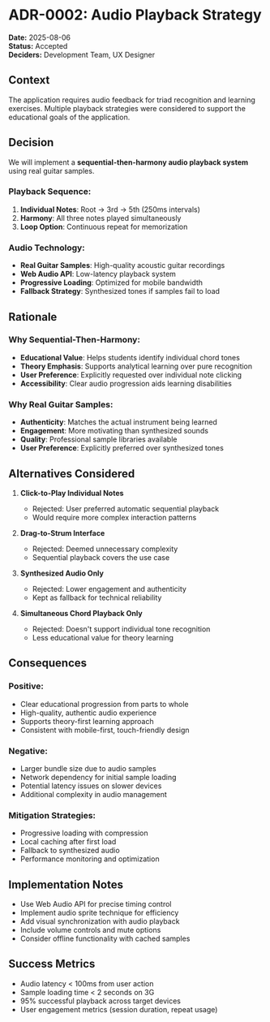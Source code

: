 # ADR-0002: Audio Playback Strategy

**Date:** 2025-08-06  
**Status:** Accepted  
**Deciders:** Development Team, UX Designer  

## Context

The application requires audio feedback for triad recognition and learning exercises. Multiple playback strategies were considered to support the educational goals of the application.

## Decision

We will implement a **sequential-then-harmony audio playback system** using real guitar samples.

### Playback Sequence:
1. **Individual Notes**: Root → 3rd → 5th (250ms intervals)
2. **Harmony**: All three notes played simultaneously  
3. **Loop Option**: Continuous repeat for memorization

### Audio Technology:
- **Real Guitar Samples**: High-quality acoustic guitar recordings
- **Web Audio API**: Low-latency playback system
- **Progressive Loading**: Optimized for mobile bandwidth
- **Fallback Strategy**: Synthesized tones if samples fail to load

## Rationale

### Why Sequential-Then-Harmony:
- **Educational Value**: Helps students identify individual chord tones
- **Theory Emphasis**: Supports analytical learning over pure recognition
- **User Preference**: Explicitly requested over individual note clicking
- **Accessibility**: Clear audio progression aids learning disabilities

### Why Real Guitar Samples:
- **Authenticity**: Matches the actual instrument being learned
- **Engagement**: More motivating than synthesized sounds
- **Quality**: Professional sample libraries available
- **User Preference**: Explicitly preferred over synthesized tones

## Alternatives Considered

1. **Click-to-Play Individual Notes**
   - Rejected: User preferred automatic sequential playback
   - Would require more complex interaction patterns

2. **Drag-to-Strum Interface**  
   - Rejected: Deemed unnecessary complexity
   - Sequential playback covers the use case

3. **Synthesized Audio Only**
   - Rejected: Lower engagement and authenticity
   - Kept as fallback for technical reliability

4. **Simultaneous Chord Playback Only**
   - Rejected: Doesn't support individual tone recognition
   - Less educational value for theory learning

## Consequences

### Positive:
- Clear educational progression from parts to whole
- High-quality, authentic audio experience  
- Supports theory-first learning approach
- Consistent with mobile-first, touch-friendly design

### Negative:
- Larger bundle size due to audio samples
- Network dependency for initial sample loading
- Potential latency issues on slower devices
- Additional complexity in audio management

### Mitigation Strategies:
- Progressive loading with compression
- Local caching after first load
- Fallback to synthesized audio
- Performance monitoring and optimization

## Implementation Notes

- Use Web Audio API for precise timing control
- Implement audio sprite technique for efficiency
- Add visual synchronization with audio playback
- Include volume controls and mute options
- Consider offline functionality with cached samples

## Success Metrics

- Audio latency < 100ms from user action
- Sample loading time < 2 seconds on 3G
- 95% successful playback across target devices
- User engagement metrics (session duration, repeat usage)
